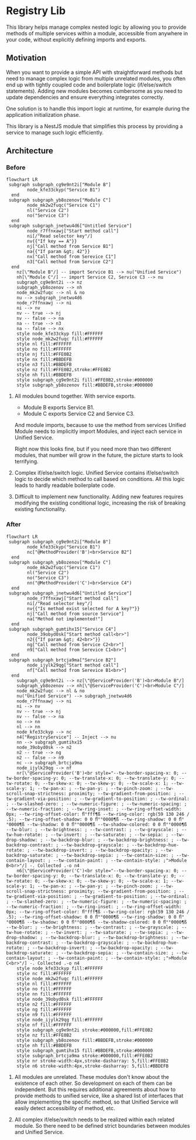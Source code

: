 # Registry Lib

This library helps manage complex nested logic by allowing you to provide methods of multiple services within a module, accessible from anywhere in your code, without explicitly defining imports and exports.

## Motivation

When you want to provide a simple API with straightforward methods but need to manage complex logic from multiple unrelated modules, you often end up with tightly coupled code and boilerplate logic (if/else/switch statements). Adding new modules becomes cumbersome as you need to update dependencies and ensure everything integrates correctly.

One solution is to handle this import logic at runtime, for example during the application initialization phase.

This library is a NestJS module that simplifies this process by providing a service to manage such logic efficiently.

## Architecture

### Before

```mermaid
flowchart LR
 subgraph subgraph_cg9e9nt2i["Module B"]
        node_kfe33ckyp("Service B1")
  end
 subgraph subgraph_yb8ozenov["Module C"]
        node_mk2w2fuqc("Service C1")
        nl("Service C2")
        no("Service C3")
  end
 subgraph subgraph_jnetwu4d6["Untitled Service"]
        node_r7ffnxawj["Start method call"]
        ni[/"Read selector key"/]
        nv{{"If key == A"}}
        nj["Call method from Service B1"]
        na{{"If param &gt; 42"}}
        nx["Call method from Serevice C1"]
        n3["Call method from Service C2"]
  end
    nz[\"Module B"/] -- import Service B1 --> nu("Unified Service")
    nh[\"Module C"/] -- import Service C2, Service C3 --> nu
    subgraph_cg9e9nt2i --> nz
    subgraph_yb8ozenov --> nh
    node_mk2w2fuqc --> nl & no
    nu --> subgraph_jnetwu4d6
    node_r7ffnxawj --> ni
    ni --> nv
    nv -- true --> nj
    nv -- false --> na
    na -- true --> n3
    na -- false --> nx
    style node_kfe33ckyp fill:#FFFFFF
    style node_mk2w2fuqc fill:#FFFFFF
    style nl fill:#FFFFFF
    style no fill:#FFFFFF
    style nj fill:#FFE0B2
    style nx fill:#BBDEFB
    style n3 fill:#BBDEFB
    style nz fill:#FFE0B2,stroke:#FFE0B2
    style nh fill:#BBDEFB
    style subgraph_cg9e9nt2i fill:#FFE0B2,stroke:#000000
    style subgraph_yb8ozenov fill:#BBDEFB,stroke:#000000
```

1. All modules bound together.
   With service exports.

    - Module B exports Service B1.
    - Module C exports Service C2 and Service C3.

    And module imports, because to use the method from services Unified Module needs to implicitly import Modules, and inject each service in Unified Service.

    Right now this looks fine, but if you need more than two different modules, that number will grow in the future, the picture starts to look terrifying.

2. Complex if/else/switch logic.
   Unified Service contains if/else/switch logic to decide which method to call based on conditions.
   All this logic leads to hardly readable boilerplate code.

3. Difficult to implement new functionality.
   Adding new features requires modifying the existing conditional logic, increasing the risk of breaking existing functionality.

### After

```mermaid
flowchart LR
 subgraph subgraph_cg9e9nt2i["Module B"]
        node_kfe33ckyp("Service B1")
        nc["@MethodProvider('B')<br>Service B2"]
  end
 subgraph subgraph_yb8ozenov["Module C"]
        node_mk2w2fuqc("Service C1")
        nl("Service C2")
        no("Service C3")
        nn("@MethodProvider('C')<br>Service C4")
  end
 subgraph subgraph_jnetwu4d6["Untitled Service"]
        node_r7ffnxawj["Start method call"]
        ni[/"Read selector key"/]
        nv{{"Is method exist selected for A key?"}}
        nj["Call method from source Service"]
        na["Method not implemented!"]
  end
 subgraph subgraph_gumtihx15["Service C4"]
        node_39obyd0sk["Start method call<br>"]
        n2{{"If param &gt; 42<br>"}}
        ng["Call method from Service C2<br>"]
        n9["Call method from Serevice C1<br>"]
  end
 subgraph subgraph_brtcja9ma["Service B2"]
        node_ijylk29qg["Start method call"]
        nf["Call method from Serevice B1<br>"]
  end
    subgraph_cg9e9nt2i --> nz[\"@ServiceProvider('B')<br>Module B"/]
    subgraph_yb8ozenov --> nh[\"@ServiceProvider('C')<br>Module C"/]
    node_mk2w2fuqc --> nl & no
    nu("Unified Service") --> subgraph_jnetwu4d6
    node_r7ffnxawj --> ni
    ni --> nv
    nv -- true --> nj
    nv -- false --> na
    no --> nn
    nl --> nn
    node_kfe33ckyp --> nc
    n4["RegistryService"] -- Inject --> nu
    nn --> subgraph_gumtihx15
    node_39obyd0sk --> n2
    n2 -- true --> ng
    n2 -- false --> n9
    nc --> subgraph_brtcja9ma
    node_ijylk29qg --> nf
    nr[\"@ServiceProvider('B')<br style="--tw-border-spacing-x: 0; --tw-border-spacing-y: 0; --tw-translate-x: 0; --tw-translate-y: 0; --tw-rotate: 0; --tw-skew-x: 0; --tw-skew-y: 0; --tw-scale-x: 1; --tw-scale-y: 1; --tw-pan-x: ; --tw-pan-y: ; --tw-pinch-zoom: ; --tw-scroll-snap-strictness: proximity; --tw-gradient-from-position: ; --tw-gradient-via-position: ; --tw-gradient-to-position: ; --tw-ordinal: ; --tw-slashed-zero: ; --tw-numeric-figure: ; --tw-numeric-spacing: ; --tw-numeric-fraction: ; --tw-ring-inset: ; --tw-ring-offset-width: 0px; --tw-ring-offset-color: ﬂ°fff¶ß --tw-ring-color: rgb(59 130 246 / .5); --tw-ring-offset-shadow: 0 0 ﬂ°°0000¶ß --tw-ring-shadow: 0 0 ﬂ°°0000¶ß --tw-shadow: 0 0 ﬂ°°0000¶ß --tw-shadow-colored: 0 0 ﬂ°°0000¶ß --tw-blur: ; --tw-brightness: ; --tw-contrast: ; --tw-grayscale: ; --tw-hue-rotate: ; --tw-invert: ; --tw-saturate: ; --tw-sepia: ; --tw-drop-shadow: ; --tw-backdrop-blur: ; --tw-backdrop-brightness: ; --tw-backdrop-contrast: ; --tw-backdrop-grayscale: ; --tw-backdrop-hue-rotate: ; --tw-backdrop-invert: ; --tw-backdrop-opacity: ; --tw-backdrop-saturate: ; --tw-backdrop-sepia: ; --tw-contain-size: ; --tw-contain-layout: ; --tw-contain-paint: ; --tw-contain-style: ;">Module B<br>"/] -. Collected .-o n4
    n6[\"@ServiceProvider('C')<br style="--tw-border-spacing-x: 0; --tw-border-spacing-y: 0; --tw-translate-x: 0; --tw-translate-y: 0; --tw-rotate: 0; --tw-skew-x: 0; --tw-skew-y: 0; --tw-scale-x: 1; --tw-scale-y: 1; --tw-pan-x: ; --tw-pan-y: ; --tw-pinch-zoom: ; --tw-scroll-snap-strictness: proximity; --tw-gradient-from-position: ; --tw-gradient-via-position: ; --tw-gradient-to-position: ; --tw-ordinal: ; --tw-slashed-zero: ; --tw-numeric-figure: ; --tw-numeric-spacing: ; --tw-numeric-fraction: ; --tw-ring-inset: ; --tw-ring-offset-width: 0px; --tw-ring-offset-color: ﬂ°fff¶ß --tw-ring-color: rgb(59 130 246 / .5); --tw-ring-offset-shadow: 0 0 ﬂ°°0000¶ß --tw-ring-shadow: 0 0 ﬂ°°0000¶ß --tw-shadow: 0 0 ﬂ°°0000¶ß --tw-shadow-colored: 0 0 ﬂ°°0000¶ß --tw-blur: ; --tw-brightness: ; --tw-contrast: ; --tw-grayscale: ; --tw-hue-rotate: ; --tw-invert: ; --tw-saturate: ; --tw-sepia: ; --tw-drop-shadow: ; --tw-backdrop-blur: ; --tw-backdrop-brightness: ; --tw-backdrop-contrast: ; --tw-backdrop-grayscale: ; --tw-backdrop-hue-rotate: ; --tw-backdrop-invert: ; --tw-backdrop-opacity: ; --tw-backdrop-saturate: ; --tw-backdrop-sepia: ; --tw-contain-size: ; --tw-contain-layout: ; --tw-contain-paint: ; --tw-contain-style: ;">Module C<br>"/] -. Collected .-o n4
    style node_kfe33ckyp fill:#FFFFFF
    style nc fill:#FFFFFF
    style node_mk2w2fuqc fill:#FFFFFF
    style nl fill:#FFFFFF
    style no fill:#FFFFFF
    style nn fill:#FFFFFF
    style node_39obyd0sk fill:#FFFFFF
    style n2 fill:#FFFFFF
    style ng fill:#FFFFFF
    style n9 fill:#FFFFFF
    style node_ijylk29qg fill:#FFFFFF
    style nf fill:#FFFFFF
    style subgraph_cg9e9nt2i stroke:#000000,fill:#FFE0B2
    style nz fill:#FFE0B2
    style subgraph_yb8ozenov fill:#BBDEFB,stroke:#000000
    style nh fill:#BBDEFB
    style subgraph_gumtihx15 fill:#BBDEFB,stroke:#000000
    style subgraph_brtcja9ma stroke:#000000,fill:#FFE0B2
    style nr stroke-width:4px,stroke-dasharray: 5,fill:#FFE0B2
    style n6 stroke-width:4px,stroke-dasharray: 5,fill:#BBDEFB
```

1. All modules are unrelated.
   These modules don't know about the existence of each other.
   So development on each of them can be independent.
   But this requires additional agreements about how to provide methods to unified service, like a shared list of interfaces that allow implementing the specific method, so that Unified Service will easily detect accessibility of method, etc.

2. All complex if/else/switch needs to be realized within each related module.
   So there need to be defined strict boundaries between modules and Unified Service.
